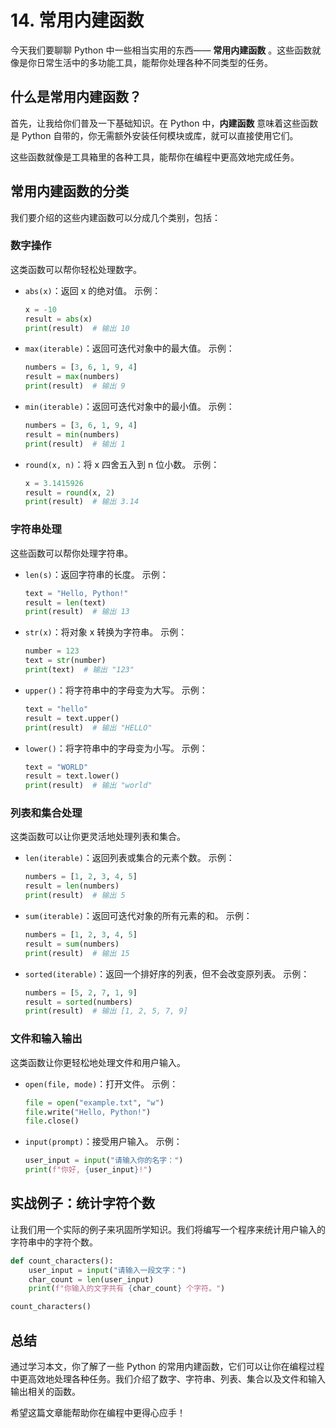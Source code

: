 # 14. 常用内建函数

今天我们要聊聊 Python 中一些相当实用的东西—— **常用内建函数** 。这些函数就像是你日常生活中的多功能工具，能帮你处理各种不同类型的任务。

## 什么是常用内建函数？

首先，让我给你们普及一下基础知识。在 Python 中，**内建函数** 意味着这些函数是 Python 自带的，你无需额外安装任何模块或库，就可以直接使用它们。

这些函数就像是工具箱里的各种工具，能帮你在编程中更高效地完成任务。

## 常用内建函数的分类

我们要介绍的这些内建函数可以分成几个类别，包括：

### 数字操作

这类函数可以帮你轻松处理数字。

- `abs(x)`：返回 x 的绝对值。
  示例：
  ```python
  x = -10
  result = abs(x)
  print(result)  # 输出 10
  ```
- `max(iterable)`：返回可迭代对象中的最大值。
  示例：
  ```python
  numbers = [3, 6, 1, 9, 4]
  result = max(numbers)
  print(result)  # 输出 9
  ```
- `min(iterable)`：返回可迭代对象中的最小值。
  示例：
  ```python
  numbers = [3, 6, 1, 9, 4]
  result = min(numbers)
  print(result)  # 输出 1
  ```
- `round(x, n)`：将 x 四舍五入到 n 位小数。
  示例：
  ```python
  x = 3.1415926
  result = round(x, 2)
  print(result)  # 输出 3.14
  ```

### 字符串处理

这些函数可以帮你处理字符串。

- `len(s)`：返回字符串的长度。
  示例：
  ```python
  text = "Hello, Python!"
  result = len(text)
  print(result)  # 输出 13
  ```
- `str(x)`：将对象 x 转换为字符串。
  示例：
  ```python
  number = 123
  text = str(number)
  print(text)  # 输出 "123"
  ```
- `upper()`：将字符串中的字母变为大写。
  示例：
  ```python
  text = "hello"
  result = text.upper()
  print(result)  # 输出 "HELLO"
  ```
- `lower()`：将字符串中的字母变为小写。
  示例：
  ```python
  text = "WORLD"
  result = text.lower()
  print(result)  # 输出 "world"
  ```

### 列表和集合处理

这类函数可以让你更灵活地处理列表和集合。

- `len(iterable)`：返回列表或集合的元素个数。
  示例：
  ```python
  numbers = [1, 2, 3, 4, 5]
  result = len(numbers)
  print(result)  # 输出 5
  ```
- `sum(iterable)`：返回可迭代对象的所有元素的和。
  示例：
  ```python
  numbers = [1, 2, 3, 4, 5]
  result = sum(numbers)
  print(result)  # 输出 15
  ```
- `sorted(iterable)`：返回一个排好序的列表，但不会改变原列表。
  示例：
  ```python
  numbers = [5, 2, 7, 1, 9]
  result = sorted(numbers)
  print(result)  # 输出 [1, 2, 5, 7, 9]
  ```

### 文件和输入输出

这类函数让你更轻松地处理文件和用户输入。

- `open(file, mode)`：打开文件。
  示例：
  ```python
  file = open("example.txt", "w")
  file.write("Hello, Python!")
  file.close()
  ```
- `input(prompt)`：接受用户输入。
  示例：
  ```python
  user_input = input("请输入你的名字：")
  print(f"你好, {user_input}!")
  ```

## 实战例子：统计字符个数

让我们用一个实际的例子来巩固所学知识。我们将编写一个程序来统计用户输入的字符串中的字符个数。

```python
def count_characters():
    user_input = input("请输入一段文字：")
    char_count = len(user_input)
    print(f"你输入的文字共有 {char_count} 个字符。")

count_characters()
```

## 总结

通过学习本文，你了解了一些 Python 的常用内建函数，它们可以让你在编程过程中更高效地处理各种任务。我们介绍了数字、字符串、列表、集合以及文件和输入输出相关的函数。

希望这篇文章能帮助你在编程中更得心应手！
